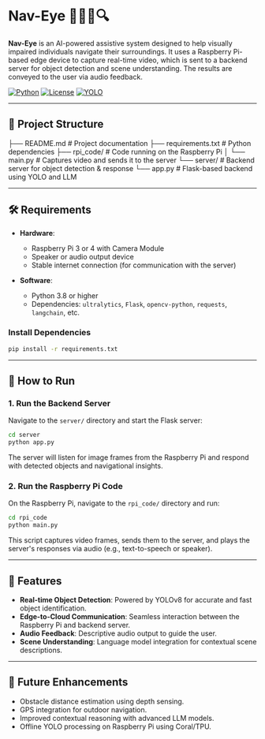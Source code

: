 
# Nav-Eye 🚶‍♂️🦯🔍

**Nav-Eye** is an AI-powered assistive system designed to help visually impaired individuals navigate their surroundings. It uses a Raspberry Pi-based edge device to capture real-time video, which is sent to a backend server for object detection and scene understanding. The results are conveyed to the user via audio feedback.

[![Python](https://img.shields.io/badge/Python-3.8+-blue.svg)](https://www.python.org/) [![License](https://img.shields.io/badge/License-MIT-green.svg)](LICENSE) [![YOLO](https://img.shields.io/badge/YOLO-v8-orange.svg)](https://github.com/ultralytics/ultralytics)

---

## 📁 Project Structure


├── README.md               # Project documentation
├── requirements.txt        # Python dependencies
├── rpi_code/              # Code running on the Raspberry Pi
│   └── main.py            # Captures video and sends it to the server
└── server/                # Backend server for object detection & response
    └── app.py             # Flask-based backend using YOLO and LLM


---

## 🛠️ Requirements

- **Hardware**:
  - Raspberry Pi 3 or 4 with Camera Module
  - Speaker or audio output device
  - Stable internet connection (for communication with the server)

- **Software**:
  - Python 3.8 or higher
  - Dependencies: `ultralytics`, `Flask`, `opencv-python`, `requests`, `langchain`, etc.

### Install Dependencies

```bash
pip install -r requirements.txt
```

---

## 🚀 How to Run

### 1. Run the Backend Server

Navigate to the `server/` directory and start the Flask server:

```bash
cd server
python app.py
```

The server will listen for image frames from the Raspberry Pi and respond with detected objects and navigational insights.

### 2. Run the Raspberry Pi Code

On the Raspberry Pi, navigate to the `rpi_code/` directory and run:

```bash
cd rpi_code
python main.py
```

This script captures video frames, sends them to the server, and plays the server's responses via audio (e.g., text-to-speech or speaker).

---

## 🧠 Features

- **Real-time Object Detection**: Powered by YOLOv8 for accurate and fast object identification.
- **Edge-to-Cloud Communication**: Seamless interaction between the Raspberry Pi and backend server.
- **Audio Feedback**: Descriptive audio output to guide the user.
- **Scene Understanding**: Language model integration for contextual scene descriptions.

---

## 📌 Future Enhancements

- Obstacle distance estimation using depth sensing.
- GPS integration for outdoor navigation.
- Improved contextual reasoning with advanced LLM models.
- Offline YOLO processing on Raspberry Pi using Coral/TPU.



